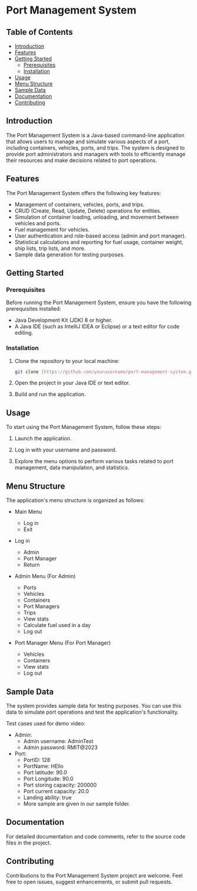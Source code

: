 # Port Management System

## Table of Contents
- [Introduction](#introduction)
- [Features](#features)
- [Getting Started](#getting-started)
  - [Prerequisites](#prerequisites)
  - [Installation](#installation)
- [Usage](#usage)
- [Menu Structure](#menu-structure)
- [Sample Data](#sample-data)
- [Documentation](#documentation)
- [Contributing](#contributing)

## Introduction

The Port Management System is a Java-based command-line application that allows users to manage and simulate various aspects of a port, including containers, vehicles, ports, and trips. The system is designed to provide port administrators and managers with tools to efficiently manage their resources and make decisions related to port operations.

## Features

The Port Management System offers the following key features:

- Management of containers, vehicles, ports, and trips.
- CRUD (Create, Read, Update, Delete) operations for entities.
- Simulation of container loading, unloading, and movement between vehicles and ports.
- Fuel management for vehicles.
- User authentication and role-based access (admin and port manager).
- Statistical calculations and reporting for fuel usage, container weight, ship lists, trip lists, and more.
- Sample data generation for testing purposes.

## Getting Started

### Prerequisites

Before running the Port Management System, ensure you have the following prerequisites installed:

- Java Development Kit (JDK) 8 or higher.
- A Java IDE (such as IntelliJ IDEA or Eclipse) or a text editor for code editing.

### Installation

1. Clone the repository to your local machine:

   ```bash
   git clone [https://github.com/yourusername/port-management-system.git](https://github.com/vtq2301/PortManagementSystem.git)
   ```

2. Open the project in your Java IDE or text editor.

3. Build and run the application.

## Usage

To start using the Port Management System, follow these steps:

1. Launch the application.

2. Log in with your username and password.

3. Explore the menu options to perform various tasks related to port management, data manipulation, and statistics.

## Menu Structure

The application's menu structure is organized as follows:

- Main Menu
  - Log in
  - Exit

- Log in
  - Admin
  - Port Manager
  - Return

- Admin Menu (For Admin)
  - Ports
  - Vehicles
  - Containers
  - Port Managers
  - Trips
  - View stats
  - Calculate fuel used in a day
  - Log out

- Port Manager Menu (For Port Manager)
  - Vehicles
  - Containers
  - View stats
  - Log out

## Sample Data

The system provides sample data for testing purposes. You can use this data to simulate port operations and test the application's functionality.

Test cases used for demo video:

- Admin:
  - Admin username: AdminTest
  - Admin password: RMIT@2023
- Port:
  - PortID: 128
  - PortName: HEllo
  - Port latitude: 90.0
  - Port Longitude: 90.0
  - Port storing capacity: 200000
  - Port current capacity: 20.0
  - Landing ability: true
  - More sample are given in our sample folder.
## Documentation

For detailed documentation and code comments, refer to the source code files in the project.

## Contributing

Contributions to the Port Management System project are welcome. Feel free to open issues, suggest enhancements, or submit pull requests.

